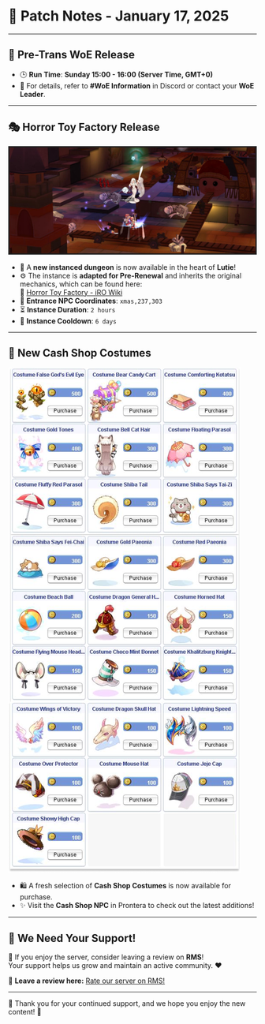 # 📝 **Patch Notes - January 17, 2025**

---

## 🏰 **Pre-Trans WoE Release**

- 🕒 **Run Time**: **Sunday 15:00 - 16:00 (Server Time, GMT+0)**  
- 📌 For details, refer to **#WoE Information** in Discord or contact your **WoE Leader**.

---

## 🎭 **Horror Toy Factory Release**  

![Horror Toy Factory](img/htf-image@2x.png)  

- 🎃 A **new instanced dungeon** is now available in the heart of **Lutie**!  
- ⚙️ The instance is **adapted for Pre-Renewal** and inherits the original mechanics, which can be found here:  
  🔗 [Horror Toy Factory - iRO Wiki](https://irowiki.org/wiki/Horror_Toy_Factory)  
- 📍 **Entrance NPC Coordinates**: `xmas,237,303`  
- ⏳ **Instance Duration**: `2 hours`  
- 🔄 **Instance Cooldown**: `6 days`  

---

## 👗 **New Cash Shop Costumes**  

![New Costumes](img/uaro-costumes-january@2x.png)  

- 🛍️ A fresh selection of **Cash Shop Costumes** is now available for purchase.  
- ✨ Visit the **Cash Shop NPC** in Prontera to check out the latest additions!  

---

## 🌟 **We Need Your Support!**  

💬 If you enjoy the server, consider leaving a review on **RMS**!  
Your support helps us grow and maintain an active community. :heart:  

📢 **Leave a review here:** [Rate our server on RMS!](https://ratemyserver.net/index.php?page=detailedlistserver&serid=22102&itv=6&url_sname=UARO%20World%20of%20your%20dream)  

---

🎉 Thank you for your continued support, and we hope you enjoy the new content! 🚀

